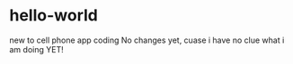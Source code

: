 # hello-world
new to cell phone app coding
No changes yet, cuase i have no clue what i am doing YET!
